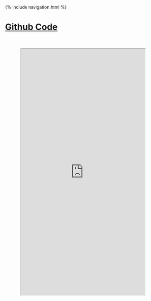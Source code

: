 {% include navigation.html %}

# [Github Code](https://github.com/connorw72/connorapcsptri3/find/main)


<div class="row justify-content-center" style="margin: 10%;">
       <iframe height="800px" width="100%" src="https://repl.it/@ConnorWang7/connorapcsptri3?lite=true"></iframe>
</div>


